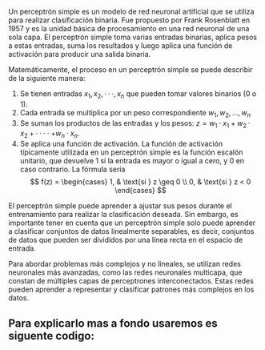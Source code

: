 
Un perceptrón simple es un modelo de red neuronal artificial que se utiliza para realizar clasificación binaria. Fue propuesto por Frank Rosenblatt en 1957 y es la unidad básica de procesamiento en una red neuronal de una sola capa. El perceptrón simple toma varias entradas binarias, aplica pesos a estas entradas, suma los resultados y luego aplica una función de activación para producir una salida binaria.

Matemáticamente, el proceso en un perceptrón simple se puede describir de la siguiente manera:

1. Se tienen entradas $x_1, x_2, ···, x_n$ que pueden tomar valores binarios (0 o 1).
2. Cada entrada se multiplica por un peso correspondiente $w_1, w_2, \ldots, w_n$
3. Se suman los productos de las entradas y los pesos: $z = w_1 · x_1 + w_2 · x_2 + ···· + w_n · x_n.$
4. Se aplica una función de activación. La función de activación típicamente utilizada en un perceptrón simple es la función escalón unitario, que devuelve 1 si la entrada es mayor o igual a cero, y 0 en caso contrario. La fórmula sería $$
f(z) = \begin{cases} 1, & \text{si } z \geq 0 \\ 0, & \text{si } z < 0 \end{cases}
$$

El perceptrón simple puede aprender a ajustar sus pesos durante el entrenamiento para realizar la clasificación deseada. Sin embargo, es importante tener en cuenta que un perceptrón simple solo puede aprender a clasificar conjuntos de datos linealmente separables, es decir, conjuntos de datos que pueden ser divididos por una línea recta en el espacio de entrada.

Para abordar problemas más complejos y no lineales, se utilizan redes neuronales más avanzadas, como las redes neuronales multicapa, que constan de múltiples capas de perceptrones interconectados. Estas redes pueden aprender a representar y clasificar patrones más complejos en los datos. 

## Para explicarlo mas a fondo usaremos es siguente codigo:
